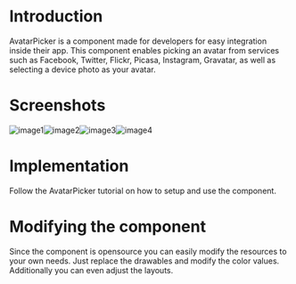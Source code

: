 Introduction
====

AvatarPicker is a component made for developers for easy integration inside their app.
This component enables picking an avatar from services such as Facebook, Twitter, Flickr, Picasa, Instagram, Gravatar, as well as 
selecting a device photo as your avatar.

Screenshots
====

![image1](https://github.com/chute/avatars-io/raw/master/android/AvatarPicker/screenshots/1.png)![image2](https://github.com/chute/avatars-io/raw/master/android/AvatarPicker/screenshots/2.png)![image3](https://github.com/chute/avatars-io/raw/master/android/AvatarPicker/screenshots/3.png)![image4](https://github.com/chute/avatars-io/raw/master/android/AvatarPicker/screenshots/4.png)

Implementation
====

Follow the AvatarPicker tutorial on how to setup and use the component.

Modifying the component
====

Since the component is opensource you can easily modify the resources to your own needs. Just replace the drawables and modify the color values. Additionally you can even adjust the layouts.